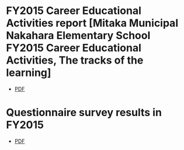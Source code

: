 # FY2015 Career Educational Activities report [Mitaka Municipal Nakahara Elementary School FY2015 Career Educational Activities, The tracks of the learning]

- [PDF](./nakahara_animation_2015_en_abridgement.pdf)

# Questionnaire survey results in FY2015

- [PDF](./questionnaire_survey_results_2015.pdf)

